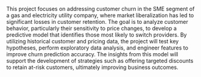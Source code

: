 
This project focuses on addressing customer churn in the SME segment of a gas and electricity utility company, where market liberalization has led to significant losses in customer retention. The goal is to analyze customer behavior, particularly their sensitivity to price changes, to develop a predictive model that identifies those most likely to switch providers. By utilizing historical customer and pricing data, the project will test key hypotheses, perform exploratory data analysis, and engineer features to improve churn prediction accuracy. The insights from this model will support the development of strategies such as offering targeted discounts to retain at-risk customers, ultimately improving business outcomes.
